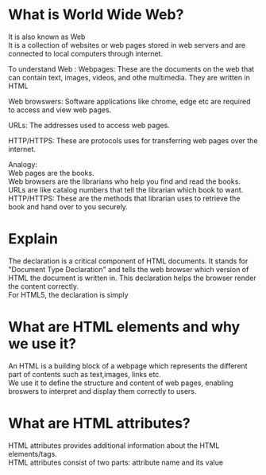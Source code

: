 # What is World Wide Web?
It is also known as Web</br>
It is a collection of websites or web pages stored in web servers and are connected to local computers through internet.</br>

To understand Web :
Webpages: These are the documents on the web that can contain text, images, videos, and othe multimedia. They are written in HTML</br>

Web browswers: Software applications like chrome, edge etc are required to access and view web pages.</br>

URLs: The addresses used to access web pages.</br>

HTTP/HTTPS: These are protocols uses for transferring web pages over the internet.

Analogy:</br>
Web pages are the books.</br>
Web browsers are the librarians who help you find and read the books.</br>
URLs are like catalog numbers that tell the librarian which book to want.</br>
HTTP/HTTPS: These are the methods that librarian uses to retrieve the book and hand over to you securely.

# Explain  <!DOCTYPE html> 
The <!DOCTYPE html> declaration is a critical component of HTML documents. It stands for "Document Type Declaration" and tells the web browser which version of HTML the document is written in. This declaration helps the browser render the content correctly. </br>
For HTML5, the declaration is simply <!DOCTYPE html>

# What are HTML elements and why we use it?
An HTML is a building block of a webpage which represents the different part of contents such as text,images, links etc.</br>
We use it to define the structure and content of web pages, enabling broswers to interpret and display them correctly to users.

# What are HTML attributes?
HTML attributes provides additional information about the HTML elements/tags. </br>
HTML attributes consist of two parts: attribute name and its value

# 

